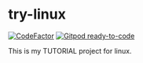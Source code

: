 # try-linux

[![CodeFactor](https://www.codefactor.io/repository/github/devlights/try-linux/badge)](https://www.codefactor.io/repository/github/devlights/try-linux)
[![Gitpod ready-to-code](https://img.shields.io/badge/Gitpod-ready--to--code-blue?logo=gitpod)](https://gitpod.io/#https://github.com/devlights/try-linux)

This is my TUTORIAL project for linux.
